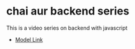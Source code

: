 # chai aur backend series

This is a video series on backend with javascript
- [Model Link](https://app.eraser.io/workspace/YtPqZ1VogxGy1jzIDkzj?origin=share)